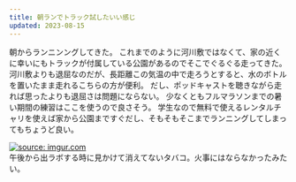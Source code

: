 ```yaml
---
title: 朝ランでトラック試したいい感じ
updated: 2023-08-15
---
```


朝からランニンングしてきた。
これまでのように河川敷ではなくて、家の近くに幸いにもトラックが付属している公園があるのでそこでぐるぐる走ってきた。
河川敷よりも退屈なのだが、長距離この気温の中で走ろうとすると、水のボトルを置いたまま走れるこちらの方が便利。
だし、ポッドキャストを聴きながら走れば思ったよりも退屈さは問題にならない。
少なくともフルマラソンまでの暑い期間の練習はここを使うので良さそう。
学生なので無料で使えるレンタルチャリを使えば家から公園まですぐだし、そもそもそこまでランニングしてしまってもちょうど良い。

<a href="https://imgur.com/1UJNSkM"><img src="https://i.imgur.com/1UJNSkM.jpg" title="source: imgur.com" /></a>  
午後から出ラボする時に見かけて消えてないタバコ。火事にはならなかったみたい。
